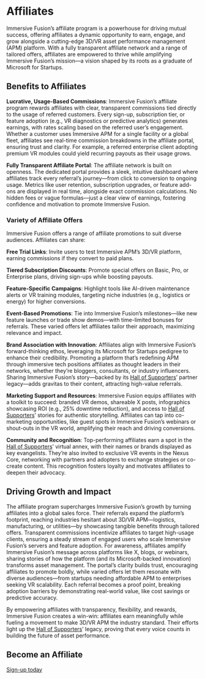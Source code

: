 # Affiliates 

Immersive Fusion’s affiliate program is a powerhouse for driving mutual success, offering affiliates a dynamic opportunity to earn, engage, and grow alongside a cutting-edge 3D/VR asset performance management (APM) platform. With a fully transparent affiliate network and a range of tailored offers, affiliates are empowered to thrive while amplifying Immersive Fusion’s mission—a vision shaped by its roots as a graduate of Microsoft for Startups.

## Benefits to Affiliates

**Lucrative, Usage-Based Commissions**: Immersive Fusion’s affiliate program rewards affiliates with clear, transparent commissions tied directly to the usage of referred customers. Every sign-up, subscription tier, or feature adoption (e.g., VR diagnostics or predictive analytics) generates earnings, with rates scaling based on the referred user’s engagement. Whether a customer uses Immersive APM for a single facility or a global fleet, affiliates see real-time commission breakdowns in the affiliate portal, ensuring trust and clarity. For example, a referred enterprise client adopting premium VR modules could yield recurring payouts as their usage grows.

**Fully Transparent Affiliate Portal**: The affiliate network is built on openness. The dedicated portal provides a sleek, intuitive dashboard where affiliates track every referral’s journey—from click to conversion to ongoing usage. Metrics like user retention, subscription upgrades, or feature add-ons are displayed in real time, alongside exact commission calculations. No hidden fees or vague formulas—just a clear view of earnings, fostering confidence and motivation to promote Immersive Fusion.

### Variety of Affiliate Offers

Immersive Fusion offers a range of affiliate promotions to suit diverse audiences. Affiliates can share:

**Free Trial Links**: Invite users to test Immersive APM’s 3D/VR platform, earning commissions if they convert to paid plans.

**Tiered Subscription Discounts**: Promote special offers on Basic, Pro, or Enterprise plans, driving sign-ups while boosting payouts.

**Feature-Specific Campaigns**: Highlight tools like AI-driven maintenance alerts or VR training modules, targeting niche industries (e.g., logistics or energy) for higher conversions.

**Event-Based Promotions**: Tie into Immersive Fusion’s milestones—like new feature launches or trade show demos—with time-limited bonuses for referrals. These varied offers let affiliates tailor their approach, maximizing relevance and impact.

**Brand Association with Innovation**: Affiliates align with Immersive Fusion’s forward-thinking ethos, leveraging its Microsoft for Startups pedigree to enhance their credibility. Promoting a platform that’s redefining APM through immersive tech positions affiliates as thought leaders in their networks, whether they’re bloggers, consultants, or industry influencers. Sharing Immersive Fusion’s story—backed by its [Hall of Supporters](../Hall-of-Supporters/index.md)’ partner legacy—adds gravitas to their content, attracting high-value referrals.

**Marketing Support and Resources**: Immersive Fusion equips affiliates with a toolkit to succeed: branded VR demos, shareable X posts, infographics showcasing ROI (e.g., 25% downtime reduction), and access to [Hall of Supporters](../Hall-of-Supporters/index.md)’ stories for authentic storytelling. Affiliates can tap into co-marketing opportunities, like guest spots in Immersive Fusion’s webinars or shout-outs in the VR world, amplifying their reach and driving conversions.

**Community and Recognition**: Top-performing affiliates earn a spot in the [Hall of Supporters](../Hall-of-Supporters/index.md)’ virtual annex, with their names or brands displayed as key evangelists. They’re also invited to exclusive VR events in the Nexus Core, networking with partners and adopters to exchange strategies or co-create content. This recognition fosters loyalty and motivates affiliates to deepen their advocacy.

## Driving Growth and Impact

The affiliate program supercharges Immersive Fusion’s growth by turning affiliates into a global sales force. Their referrals expand the platform’s footprint, reaching industries hesitant about 3D/VR APM—logistics, manufacturing, or utilities—by showcasing tangible benefits through tailored offers. Transparent commissions incentivize affiliates to target high-usage clients, ensuring a steady stream of engaged users who scale Immersive Fusion’s servers and feature adoption.
For awareness, affiliates amplify Immersive Fusion’s message across platforms like X, blogs, or webinars, sharing stories of how the platform (and its Microsoft-backed innovation) transforms asset management. The portal’s clarity builds trust, encouraging affiliates to promote boldly, while varied offers let them resonate with diverse audiences—from startups needing affordable APM to enterprises seeking VR scalability. Each referral becomes a proof point, breaking adoption barriers by demonstrating real-world value, like cost savings or predictive accuracy.

By empowering affiliates with transparency, flexibility, and rewards, Immersive Fusion creates a win-win: affiliates earn meaningfully while fueling a movement to make 3D/VR APM the industry standard. Their efforts light up the [Hall of Supporters](../Hall-of-Supporters/index.md)’ legacy, proving that every voice counts in building the future of asset performance.

## Become an Affiliate

<a href="https://immersivefusion.trackdesk.com/sign-up" title="Sign-up today" class="md-button md-button--primary" target="if-an">Sign-up today</a>
